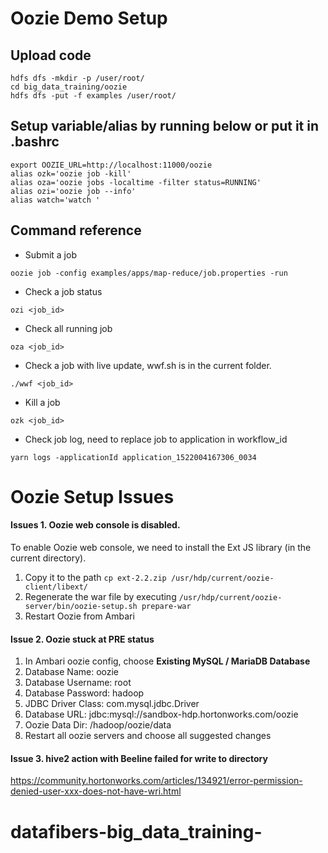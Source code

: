 # Oozie Demo Setup

## Upload code
```
hdfs dfs -mkdir -p /user/root/
cd big_data_training/oozie
hdfs dfs -put -f examples /user/root/
```

## Setup variable/alias by running below or put it in .bashrc
```
export OOZIE_URL=http://localhost:11000/oozie
alias ozk='oozie job -kill'
alias oza='oozie jobs -localtime -filter status=RUNNING'
alias ozi='oozie job --info'
alias watch='watch '
```

## Command reference
* Submit a job
```
oozie job -config examples/apps/map-reduce/job.properties -run
```
* Check a job status
```
ozi <job_id>
```
* Check all running job 
```
oza <job_id>
```
* Check a job with live update, wwf.sh is in the current folder.
```
./wwf <job_id>
```
* Kill a job
```
ozk <job_id>
```
* Check job log, need to replace job to application in workflow_id
```
yarn logs -applicationId application_1522004167306_0034
```

# Oozie Setup Issues

#### Issues 1. Oozie web console is disabled. 
To enable Oozie web console, we need to install the Ext JS library (in the current directory).
1. Copy it to the path ```cp ext-2.2.zip /usr/hdp/current/oozie-client/libext/```
2. Regenerate the war file by executing ```/usr/hdp/current/oozie-server/bin/oozie-setup.sh prepare-war```
3. Restart Oozie from Ambari

#### Issue 2. Oozie stuck at PRE status
1. In Ambari oozie config, choose **Existing MySQL / MariaDB Database**
1. Database Name: oozie
1. Database Username: root
1. Database Password: hadoop
1. JDBC Driver Class: com.mysql.jdbc.Driver
1. Database URL: jdbc:mysql://sandbox-hdp.hortonworks.com/oozie
1. Oozie Data Dir: /hadoop/oozie/data
1. Restart all oozie servers and choose all suggested changes

#### Issue 3. hive2 action with Beeline failed for write to directory
https://community.hortonworks.com/articles/134921/error-permission-denied-user-xxx-does-not-have-wri.html

# datafibers-big_data_training-
